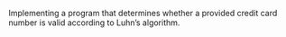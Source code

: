 Implementing a program that determines whether a provided credit card number is valid according to Luhn’s algorithm.

